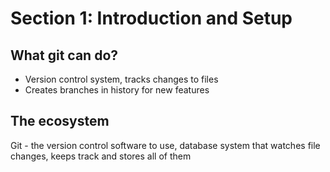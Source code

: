 # Section 1: Introduction and Setup

## What git can do?
- Version control system, tracks changes to files
- Creates branches in history for new features

## The ecosystem
Git - the version control software to use, database system that watches file changes, keeps track and stores all of them